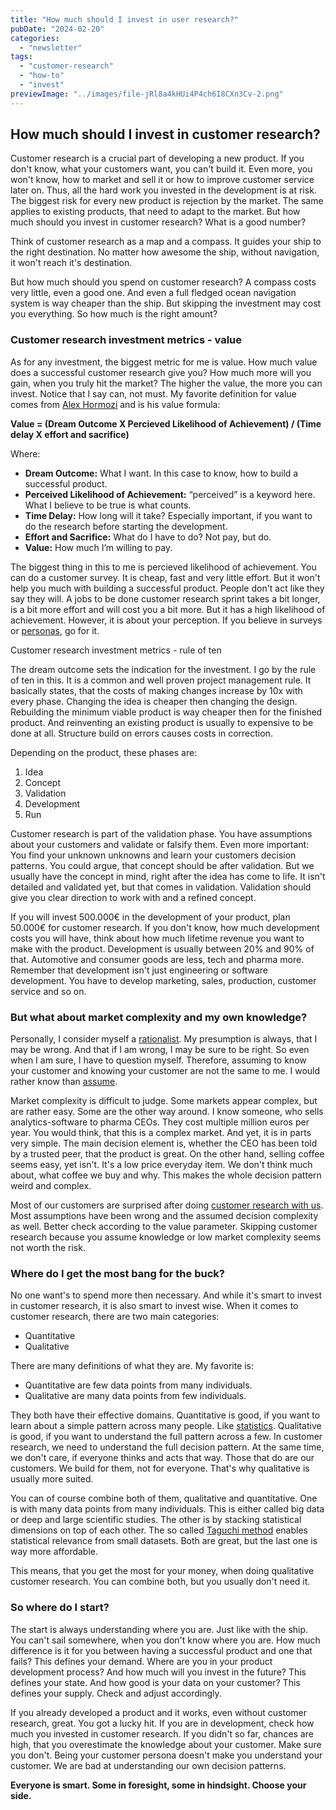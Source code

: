 ```yaml
---
title: "How much should I invest in user research?"
pubDate: "2024-02-20"
categories:
  - "newsletter"
tags:
  - "customer-research"
  - "how-to"
  - "invest"
previewImage: "../images/file-jRl8a4kHUi4P4ch6I8CXn3Cv-2.png"
---
```




## How much should I invest in customer research?

Customer research is a crucial part of developing a new product. If you don't know, what your customers want, you can't build it. Even more, you won't know, how to market and sell it or how to improve customer service later on. Thus, all the hard work you invested in the development is at risk. The biggest risk for every new product is rejection by the market. The same applies to existing products, that need to adapt to the market. But how much should you invest in customer research? What is a good number?

Think of customer research as a map and a compass. It guides your ship to the right destination. No matter how awesome the ship, without navigation, it won't reach it's destination.

But how much should you spend on customer research? A compass costs very little, even a good one. And even a full fledged ocean navigation system is way cheaper than the ship. But skipping the investment may cost you everything. So how much is the right amount?

### Customer research investment metrics - value

As for any investment, the biggest metric for me is value. How much value does a successful customer research give you? How much more will you gain, when you truly hit the market? The higher the value, the more you can invest. Notice that I say can, not must. My favorite definition for value comes from [Alex Hormozi](https://youtu.be/5MHQr-Z17Hc?si=70EbQjnUnAeANS2b&t=72) and is his value formula:

**Value = (Dream Outcome X Percieved Likelihood of Achievement) / (Time delay X effort and sacrifice)**

Where:

- **Dream Outcome:** What I want. In this case to know, how to build a successful product.
- **Perceived Likelihood of Achievement:** “perceived” is a keyword here. What I believe to be true is what counts.
- **Time Delay:** How long will it take? Especially important, if you want to do the research before starting the development.
- **Effort and Sacrifice:** What do I have to do? Not pay, but do.
- **Value:** How much I’m willing to pay.

The biggest thing in this to me is percieved likelihood of achievement. You can do a customer survey. It is cheap, fast and very little effort. But it won't help you much with building a successful product. People don't act like they say they will. A jobs to be done customer research sprint takes a bit longer, is a bit more effort and will cost you a bit more. But it has a high likelihood of achievement. However, it is about your perception. If you believe in surveys or [personas](https://utxo.solutions/newsletter/are-personas-useful-for-product-development/), go for it.

Customer research investment metrics - rule of ten

The dream outcome sets the indication for the investment. I go by the rule of ten in this. It is a common and well proven project management rule. It basically states, that the costs of making changes increase by 10x with every phase. Changing the idea is cheaper then changing the design. Rebuilding the minimum viable product is way cheaper then for the finished product. And reinventing an existing product is usually to expensive to be done at all. Structure build on errors causes costs in correction. 

Depending on the product, these phases are:

1. Idea
2. Concept
3. Validation
4. Development
5. Run

Customer research is part of the validation phase. You have assumptions about your customers and validate or falsify them. Even more important: You find your unknown unknowns and learn your customers decision patterns. You could argue, that concept should be after validation. But we usually have the concept in mind, right after the idea has come to life. It isn't detailed and validated yet, but that comes in validation. Validation should give you clear direction to work with and a refined concept.

If you will invest 500.000€ in the development of your product, plan 50.000€ for customer research. If you don't know, how much development costs you will have, think about how much lifetime revenue you want to make with the product. Development is usually between 20% and 90% of that. Automotive and consumer goods are less, tech and pharma more. Remember that development isn't just engineering or software development. You have to develop marketing, sales, production, customer service and so on.

### But what about market complexity and my own knowledge?

Personally, I consider myself a [rationalist](https://www.lesswrong.com/). My presumption is always, that I may be wrong. And that if I am wrong, I may be sure to be right. So even when I am sure, I have to question myself. Therefore, assuming to know your customer and knowing your customer are not the same to me. I would rather know than [assume](https://utxo.solutions/newsletter/we-assume-a-world-that-isnt-there/). 

Market complexity is difficult to judge. Some markets appear complex, but are rather easy. Some are the other way around. I know someone, who sells analytics-software to pharma CEOs. They cost multiple million euros per year. You would think, that this is a complex market. And yet, it is in parts very simple. The main decision element is, whether the CEO has been told by a trusted peer, that the product is great. On the other hand, selling coffee seems easy, yet isn't. It's a low price everyday item. We don't think much about, what coffee we buy and why. This makes the whole decision pattern weird and complex.

Most of our customers are surprised after doing [customer research with us](https://utxo.solutions/services/jobs-to-be-done-agency/). Most assumptions have been wrong and the assumed decision complexity as well. Better check according to the value parameter. Skipping customer research because you assume knowledge or low market complexity seems not worth the risk.

### Where do I get the most bang for the buck?

No one want's to spend more then necessary. And while it's smart to invest in customer research, it is also smart to invest wise. When it comes to customer research, there are two main categories:

- Quantitative
- Qualitative

There are many definitions of what they are. My favorite is:

- Quantitative are few data points from many individuals.
- Qualitative are many data points from few individuals.

They both have their effective domains. Quantitative is good, if you want to learn about a simple pattern across many people. Like [statistics](https://www.statista.com/). Qualitative is good, if you want to understand the full pattern across a few. In customer research, we need to understand the full decision pattern. At the same time, we don't care, if everyone thinks and acts that way. Those that do are our customers. We build for them, not for everyone. That's why qualitative is usually more suited.

You can of course combine both of them, qualitative and quantitative. One is with many data points from many individuals. This is either called big data or deep and large scientific studies. The other is by stacking statistical dimensions on top of each other. The so called [Taguchi method](https://en.wikipedia.org/wiki/Taguchi_methods) enables statistical relevance from small datasets. Both are great, but the last one is way more affordable.

This means, that you get the most for your money, when doing qualitative customer research. You can combine both, but you usually don't need it.

### So where do I start?

The start is always understanding where you are. Just like with the ship. You can't sail somewhere, when you don't know where you are. How much difference is it for you between having a successful product and one that fails? This defines your demand. Where are you in your product development process? And how much will you invest in the future? This defines your state. And how good is your data on your customer? This defines your supply. Check and adjust accordingly.

If you already developed a product and it works, even without customer research, great. You got a lucky hit. If you are in development, check how much you invested in customer research. If you didn't so far, chances are high, that you overestimate the knowledge about your customer. Make sure you don't. Being your customer persona doesn't make you understand your customer. We are bad at understanding our own decision patterns.

**Everyone is smart. Some in foresight, some in hindsight. Choose your side.**
